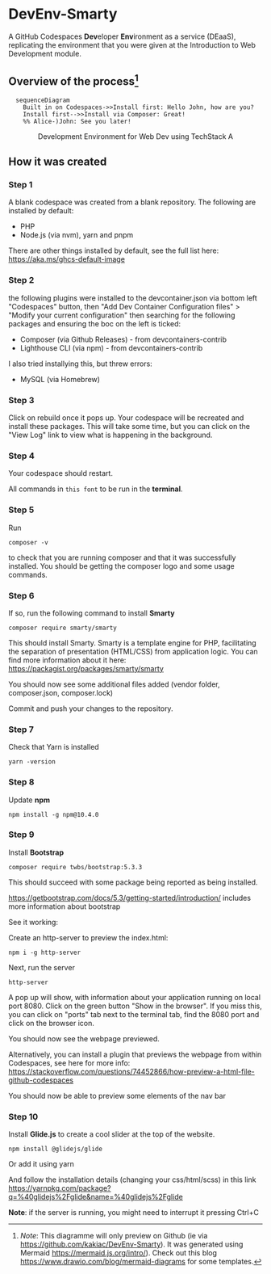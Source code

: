 # DevEnv-Smarty

A GitHub Codespaces **Dev**eloper **Env**ironment as a service (DEaaS), replicating the environment that you were given at the Introduction to Web Development module.

## Overview of the process[^1]
[^1]: *Note*: This diagramme will only preview on Github (ie via https://github.com/kakiac/DevEnv-Smarty). It was generated using Mermaid https://mermaid.js.org/intro/). Check out this blog https://www.drawio.com/blog/mermaid-diagrams for some templates.

```mermaid
  sequenceDiagram
    Built in on Codespaces->>Install first: Hello John, how are you?
    Install first-->>Install via Composer: Great!
    %% Alice-)John: See you later!

```
<p align="center">
Development Environment for Web Dev using TechStack A
</p>

## How it was created

### Step 1

A blank codespace was created from a blank repository. The following are installed by default:

  -  PHP
  -  Node.js (via nvm), yarn and pnpm

There are other things installed by default, see the full list here: https://aka.ms/ghcs-default-image 

### Step 2
the following plugins were installed to the devcontainer.json via bottom left "Codespaces" button, then "Add Dev Container Configuration files" > "Modify your current configuration" then searching for the following packages and ensuring the boc on the left is ticked:

  - Composer (via Github Releases) - from devcontainers-contrib
  - Lighthouse CLI (via npm) - from devcontainers-contrib

I also tried installying this, but threw errors:

  - MySQL (via Homebrew)

### Step 3
Click on rebuild once it pops up. Your codespace will be recreated and install these packages. This will take some time, but you can click on the "View Log" link to view what is happening in the background.

### Step 4
Your codespace should restart.

All commands in `this font` to be run in the **terminal**.

### Step 5
Run 

`composer -v` 

to check that you are running composer and that it was successfully installed. You should be getting the composer logo and some usage commands.

### Step 6
If so, run the following command to install **Smarty**

`composer require smarty/smarty`

This should install Smarty. Smarty is a template engine for PHP, facilitating the separation of presentation (HTML/CSS) from application logic. You can find more information about it here: https://packagist.org/packages/smarty/smarty 

You should now see some additional files added (vendor folder, composer.json, composer.lock)

Commit and push your changes to the repository.

### Step 7
Check that Yarn is installed

`yarn -version`

### Step 8
Update **npm**

`npm install -g npm@10.4.0`

### Step 9
Install **Bootstrap**

`composer require twbs/bootstrap:5.3.3`

This should succeed with some package being reported as being installed.

https://getbootstrap.com/docs/5.3/getting-started/introduction/ includes more information about bootstrap

See it working:

Create an http-server to preview the index.html:

`npm i -g http-server`

Next, run the server

`http-server`

A pop up will show, with information about your application running on local port 8080. Click on the green button "Show in the browser". If you miss this, you can click on "ports" tab next to the terminal tab, find the 8080 port and click on the browser icon.

You should now see the webpage previewed.

Alternatively, you can install a plugin that previews the webpage from within Codespaces, see here for more info: https://stackoverflow.com/questions/74452866/how-preview-a-html-file-github-codespaces 

You should now be able to preview some elements of the nav bar

### Step 10
Install **Glide.js** to create a cool slider at the top of the website.

`npm install @glidejs/glide`

Or add it using yarn

And follow the installation details (changing your css/html/scss) in this link https://yarnpkg.com/package?q=%40glidejs%2Fglide&name=%40glidejs%2Fglide 

**Note**: if the server is running, you might need to interrupt it pressing Ctrl+C

